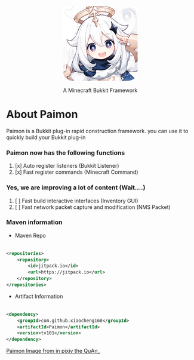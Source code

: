 <div align="center" style="margin-top: 128px">
    <img src="paimon.png" width="200" height="200" alt="Paimon">
    <p>A Minecraft Bukkit Framework</p>
</div>

# About Paimon

Paimon is a Bukkit plug-in rapid construction framework.
you can use it to quickly build your Bukkit plug-in

### Paimon now has the following functions

1. [x] Auto register listeners (Bukkit Listener)
2. [x] Fast register commands (Minecraft Command)

###  

### Yes, we are improving a lot of content (Wait....)

1. [ ] Fast build interactive interfaces (Inventory GUI)
2. [ ] Fast network packet capture and modification (NMS Packet)

### Maven information
* Maven Repo
```xml

<repositories>
    <repository>
        <id>jitpack.io</id>
        <url>https://jitpack.io</url>
    </repository>
</repositories>
```
* Artifact Information
```xml

<dependency>
    <groupId>com.github.xiaocheng168</groupId>
    <artifactId>Paimon</artifactId>
    <version>tv101</version>
</dependency>
```

[Paimon Image from in pixiv the QuAn_](https://www.pixiv.net/artworks/93076323)